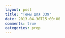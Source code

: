 ```yaml
---
layout: post
title: "Темы для 339"
date: 2013-04-30T15:00:00
comments: true
categories: prep
---
```

